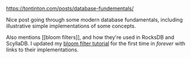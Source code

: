 https://tontinton.com/posts/database-fundementals/

Nice post going through some modern database fundamentals, including illustrative simple implementations of some concepts.

Also mentions [[bloom filters]], and how they're used in RocksDB and ScyllaDB. I updated my [bloom filter tutorial](https://llimllib.github.io/bloomfilter-tutorial/) for the first time in _forever_ with links to their implementations.